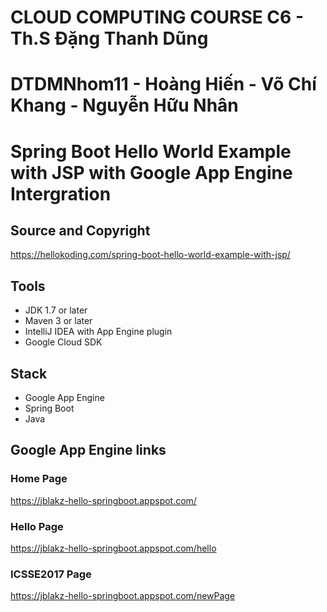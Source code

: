 # CLOUD COMPUTING COURSE C6 - Th.S Đặng Thanh Dũng

# DTDMNhom11 - Hoàng Hiến - Võ Chí Khang - Nguyễn Hữu Nhân

# Spring Boot Hello World Example with JSP with Google App Engine Intergration

## Source and Copyright
https://hellokoding.com/spring-boot-hello-world-example-with-jsp/

## Tools
- JDK 1.7 or later
- Maven 3 or later
- IntelliJ IDEA with App Engine plugin
- Google Cloud SDK

## Stack
- Google App Engine
- Spring Boot
- Java

## Google App Engine links
### Home Page
https://jblakz-hello-springboot.appspot.com/
### Hello Page
https://jblakz-hello-springboot.appspot.com/hello
### ICSSE2017 Page
https://jblakz-hello-springboot.appspot.com/newPage
